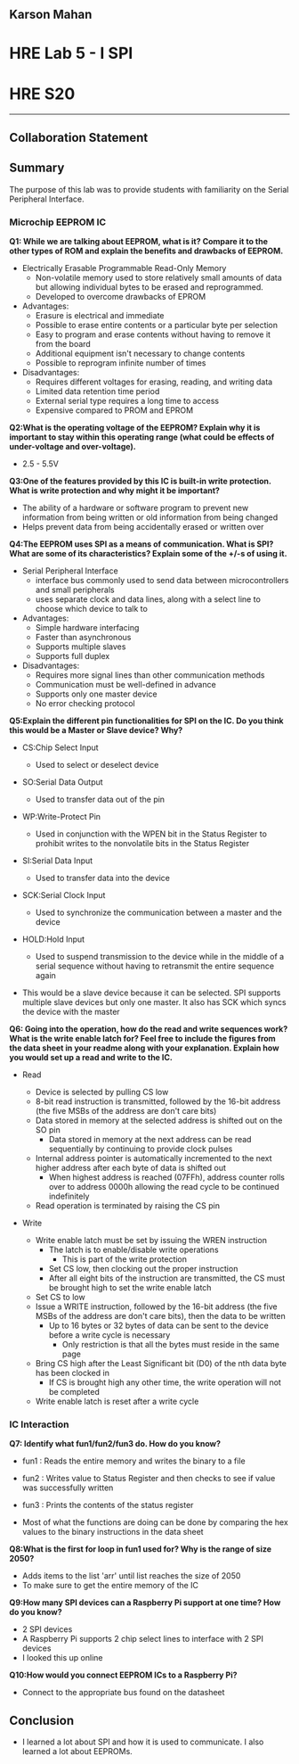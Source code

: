 ## Karson Mahan
# HRE Lab 5 - I SPI
# HRE S20
------------------------------------------------
## Collaboration Statement

## Summary
The purpose of this lab was to provide students with familiarity on the Serial Peripheral Interface. 

### Microchip EEPROM IC
**Q1: While we are talking about EEPROM, what is it? Compare it to the other types of ROM and explain the benefits and drawbacks of EEPROM.**  
- Electrically Erasable Programmable Read-Only Memory
    - Non-volatile memory used to store relatively small amounts of data but allowing individual bytes to be erased and reprogrammed. 
    - Developed to overcome drawbacks of EPROM
- Advantages:
    - Erasure is electrical and immediate
    - Possible to erase entire contents or a particular byte per selection
    - Easy to program and erase contents without having to remove it from the board
    - Additional equipment isn't necessary to change contents
    - Possible to reprogram infinite number of times
- Disadvantages:
    - Requires different voltages for erasing, reading, and writing data
    - Limited data retention time period
    - External serial type requires a long time to access
    - Expensive compared to PROM and EPROM

**Q2:What is the operating voltage of the EEPROM? Explain why it is important to stay within this operating range (what could be effects of under-voltage and over-voltage).**
- 2.5 - 5.5V

**Q3:One of the features provided by this IC is built-in write protection. What is write protection and why might it be important?**
- The ability of a hardware or software program to prevent new information from being written or old information from being changed
- Helps prevent data from being accidentally erased or written over 

**Q4:The EEPROM uses SPI as a means of communication. What is SPI? What are some of its characteristics? Explain some of the +/-s of using it.**
- Serial Peripheral Interface
    - interface bus commonly used to send data between microcontrollers and small peripherals
    - uses separate clock and data lines, along with a select line to choose which device to talk to 
- Advantages: 
    - Simple hardware interfacing
    - Faster than asynchronous
    - Supports multiple slaves
    - Supports full duplex
- Disadvantages:
    - Requires more signal lines than other communication methods
    - Communication must be well-defined in advance
    - Supports only one master device
    - No error checking protocol

**Q5:Explain the different pin functionalities for SPI on the IC. Do you think this would be a Master or Slave device? Why?**
- CS:Chip Select Input
    - Used to select or deselect device

- SO:Serial Data Output
    - Used to transfer data out of the pin

- WP:Write-Protect Pin
    - Used in conjunction with the WPEN bit in the Status Register to prohibit writes to the nonvolatile bits in the Status Register

- SI:Serial Data Input
    - Used to transfer data into the device

- SCK:Serial Clock Input
    - Used to synchronize the communication between a master and the device

- HOLD:Hold Input
    - Used to suspend transmission to the device while in the middle of a serial sequence without having to retransmit the entire sequence again

- This would be a slave device because it can be selected. SPI supports multiple slave devices but only one master. It also has SCK 
which syncs the device with the master

**Q6: Going into the operation, how do the read and write sequences work? What is the write enable latch for? Feel free to include the figures from the data sheet in your readme along with your explanation. Explain how you would set up a read and write to the IC.**
- Read
    - Device is selected by pulling CS low
    - 8-bit read instruction is transmitted, followed by the 16-bit address (the five MSBs of the address are don't care bits)
    - Data stored in memory at the selected address is shifted out on the SO pin
        - Data stored in memory at the next address can be read sequentially by continuing to provide clock pulses
    - Internal address pointer is automatically incremented to the next higher address after each byte of data is shifted out
        - When highest address is reached (07FFh), address counter rolls over to address 0000h allowing the read cycle to be continued indefinitely
    - Read operation is terminated by raising the CS pin

- Write
    - Write enable latch must be set by issuing the WREN instruction
        - The latch is to enable/disable write operations
            - This is part of the write protection
        - Set CS low, then clocking out the proper instruction
        - After all eight bits of the instruction are transmitted, the CS must be brought high to set the write enable latch
    - Set CS to low
    - Issue a WRITE instruction, followed by the 16-bit address (the five MSBs of the address are don't care bits), then the data to be written
        - Up to 16 bytes or 32 bytes of data can be sent to the device before a write cycle is necessary
            - Only restriction is that all the bytes must reside in the same page
    - Bring CS high after the Least Significant bit (D0) of the nth data byte has been clocked in
        - If CS is brought high any other time, the write operation will not be completed
    - Write enable latch is reset after a write cycle


### IC Interaction
**Q7: Identify what fun1/fun2/fun3 do. How do you know?**
- fun1 : Reads the entire memory and writes the binary to a file

- fun2 : Writes value to Status Register and then checks to see if value was successfully written

- fun3 : Prints the contents of the status register

- Most of what the functions are doing can be done by comparing the hex values to the binary instructions in the data sheet


**Q8:What is the first for loop in fun1 used for? Why is the range of size 2050?**
- Adds items to the list 'arr' until list reaches the size of 2050
- To make sure to get the entire memory of the IC 

**Q9:How many SPI devices can a Raspberry Pi support at one time? How do you know?**
- 2 SPI devices
- A Raspberry Pi supports 2 chip select lines to interface with 2 SPI devices
- I looked this up online

**Q10:How would you connect EEPROM ICs to a Raspberry Pi?**
- Connect to the appropriate bus found on the datasheet

## Conclusion
- I learned a lot about SPI and how it is used to communicate. I also learned a lot about EEPROMs.